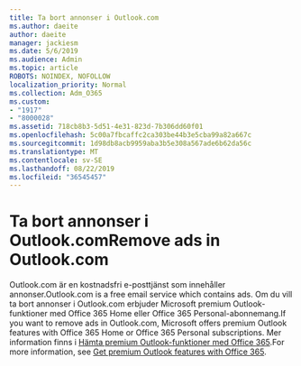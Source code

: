 ```yaml
---
title: Ta bort annonser i Outlook.com
ms.author: daeite
author: daeite
manager: jackiesm
ms.date: 5/6/2019
ms.audience: Admin
ms.topic: article
ROBOTS: NOINDEX, NOFOLLOW
localization_priority: Normal
ms.collection: Adm_O365
ms.custom:
- "1917"
- "8000028"
ms.assetid: 718cb8b3-5d51-4e31-823d-7b306dd60f01
ms.openlocfilehash: 5c00a7fbcaffc2ca303be44b3e5cba99a82a667c
ms.sourcegitcommit: 1d98db8acb9959aba3b5e308a567ade6b62da56c
ms.translationtype: MT
ms.contentlocale: sv-SE
ms.lasthandoff: 08/22/2019
ms.locfileid: "36545457"
---
```

# <a name="remove-ads-in-outlookcom"></a><span data-ttu-id="f0dc9-102">Ta bort annonser i Outlook.com</span><span class="sxs-lookup"><span data-stu-id="f0dc9-102">Remove ads in Outlook.com</span></span>

<span data-ttu-id="f0dc9-103">Outlook.com är en kostnadsfri e-posttjänst som innehåller annonser.</span><span class="sxs-lookup"><span data-stu-id="f0dc9-103">Outlook.com is a free email service which contains ads.</span></span> <span data-ttu-id="f0dc9-104">Om du vill ta bort annonser i Outlook.com erbjuder Microsoft premium Outlook-funktioner med Office 365 Home eller Office 365 Personal-abonnemang.</span><span class="sxs-lookup"><span data-stu-id="f0dc9-104">If you want to remove ads in Outlook.com, Microsoft offers premium Outlook features with Office 365 Home or Office 365 Personal subscriptions.</span></span> <span data-ttu-id="f0dc9-105">Mer information finns i [Hämta premium Outlook-funktioner med Office 365](https://go.microsoft.com/fwlink/?linkid=872181).</span><span class="sxs-lookup"><span data-stu-id="f0dc9-105">For more information, see [Get premium Outlook features with Office 365](https://go.microsoft.com/fwlink/?linkid=872181).</span></span>